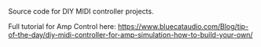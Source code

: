 Source code for DIY MIDI controller projects.

Full tutorial for Amp Control here: https://www.bluecataudio.com/Blog/tip-of-the-day/diy-midi-controller-for-amp-simulation-how-to-build-your-own/
